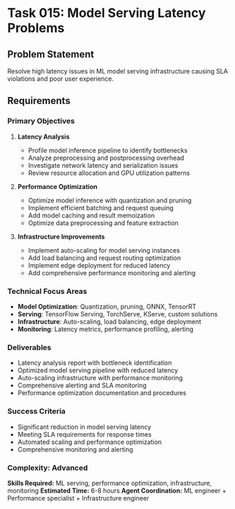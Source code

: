 # Task 015: Model Serving Latency Problems

## Problem Statement
Resolve high latency issues in ML model serving infrastructure causing SLA violations and poor user experience.

## Requirements

### Primary Objectives
1. **Latency Analysis**
   - Profile model inference pipeline to identify bottlenecks
   - Analyze preprocessing and postprocessing overhead
   - Investigate network latency and serialization issues
   - Review resource allocation and GPU utilization patterns

2. **Performance Optimization**
   - Optimize model inference with quantization and pruning
   - Implement efficient batching and request queuing
   - Add model caching and result memoization
   - Optimize data preprocessing and feature extraction

3. **Infrastructure Improvements**
   - Implement auto-scaling for model serving instances
   - Add load balancing and request routing optimization
   - Implement edge deployment for reduced latency
   - Add comprehensive performance monitoring and alerting

### Technical Focus Areas
- **Model Optimization**: Quantization, pruning, ONNX, TensorRT
- **Serving**: TensorFlow Serving, TorchServe, KServe, custom solutions
- **Infrastructure**: Auto-scaling, load balancing, edge deployment
- **Monitoring**: Latency metrics, performance profiling, alerting

### Deliverables
- Latency analysis report with bottleneck identification
- Optimized model serving pipeline with reduced latency
- Auto-scaling infrastructure with performance monitoring
- Comprehensive alerting and SLA monitoring
- Performance optimization documentation and procedures

### Success Criteria
- Significant reduction in model serving latency
- Meeting SLA requirements for response times
- Automated scaling and performance optimization
- Comprehensive monitoring and alerting

### Complexity: Advanced
**Skills Required:** ML serving, performance optimization, infrastructure, monitoring
**Estimated Time:** 6-8 hours
**Agent Coordination:** ML engineer + Performance specialist + Infrastructure engineer

